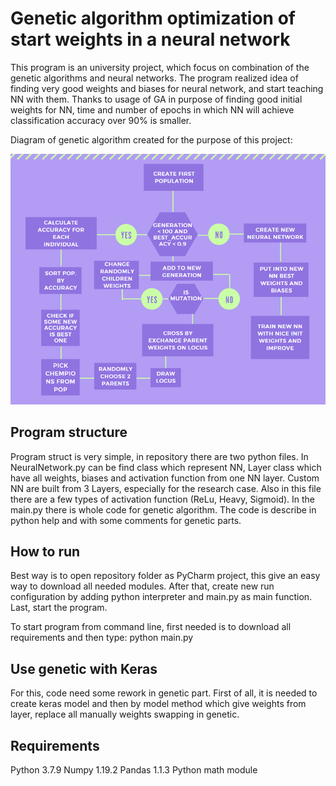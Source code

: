 # Genetic algorithm optimization of start weights in                       a neural network

This program is an university project, which focus on combination of the genetic algorithms and neural networks. The program realized idea of finding very good weights and biases for neural network, and start teaching NN with them. Thanks to usage of GA in purpose of finding good initial weights for NN, time and number of epochs in which NN will achieve classification accuracy over 90% is smaller.

Diagram of genetic algorithm created for the purpose of this project:

<img src="gen_algo_diagram.png" alt="menu_background" style="zoom:80%;" />

## Program structure

Program struct is very simple, in repository there are two python files. In NeuralNetwork.py can be find class which represent NN, Layer class which have all weights, biases and activation function from one NN layer. Custom NN are built from 3 Layers, especially for the research case. Also in this file there are a few types of activation function (ReLu, Heavy, Sigmoid). In the main.py there is whole code for genetic algorithm. The code is describe in python help and with some comments for genetic parts.

## How to run

Best way is to open repository folder as PyCharm project, this give an easy way to download all needed modules. After that, create new run configuration by adding python interpreter and main.py as main function. Last, start the program.

To start program from command line, first needed is to download all requirements and then type: python main.py  

## Use genetic with Keras

For this, code need some rework in genetic part.  First of all, it is needed to create keras model and then by model method which give weights from layer, replace all manually weights swapping in genetic. 

## Requirements

Python 3.7.9
Numpy 1.19.2
Pandas 1.1.3
Python math module